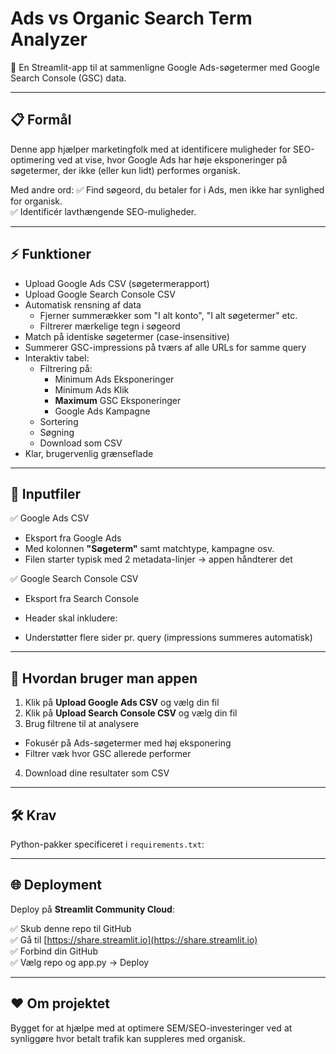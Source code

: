 # Ads vs Organic Search Term Analyzer

🔎 En Streamlit-app til at sammenligne Google Ads-søgetermer med Google Search Console (GSC) data.

---

## 📋 Formål
Denne app hjælper marketingfolk med at identificere muligheder for SEO-optimering ved at vise, hvor Google Ads har høje eksponeringer på søgetermer, der ikke (eller kun lidt) performes organisk.

Med andre ord:
✅ Find søgeord, du betaler for i Ads, men ikke har synlighed for organisk.  
✅ Identificér lavthængende SEO-muligheder.  

---

## ⚡ Funktioner
- Upload Google Ads CSV (søgetermerapport)
- Upload Google Search Console CSV
- Automatisk rensning af data
  - Fjerner summerækker som "I alt konto", "I alt søgetermer" etc.
  - Filtrerer mærkelige tegn i søgeord
- Match på identiske søgetermer (case-insensitive)
- Summerer GSC-impressions på tværs af alle URLs for samme query
- Interaktiv tabel:
  - Filtrering på:
    - Minimum Ads Eksponeringer
    - Minimum Ads Klik
    - **Maximum** GSC Eksponeringer
    - Google Ads Kampagne
  - Sortering
  - Søgning
  - Download som CSV
- Klar, brugervenlig grænseflade

---

## 📂 Inputfiler
✅ Google Ads CSV
- Eksport fra Google Ads
- Med kolonnen **"Søgeterm"** samt matchtype, kampagne osv.
- Filen starter typisk med 2 metadata-linjer → appen håndterer det

✅ Google Search Console CSV
- Eksport fra Search Console
- Header skal inkludere:

- Understøtter flere sider pr. query (impressions summeres automatisk)

---

## 🚀 Hvordan bruger man appen
1. Klik på **Upload Google Ads CSV** og vælg din fil
2. Klik på **Upload Search Console CSV** og vælg din fil
3. Brug filtrene til at analysere
 - Fokusér på Ads-søgetermer med høj eksponering
 - Filtrer væk hvor GSC allerede performer
4. Download dine resultater som CSV

---

## 🛠️ Krav
Python-pakker specificeret i `requirements.txt`:



---

## 🌐 Deployment
Deploy på **Streamlit Community Cloud**:

✅ Skub denne repo til GitHub  
✅ Gå til [https://share.streamlit.io](https://share.streamlit.io)  
✅ Forbind din GitHub  
✅ Vælg repo og app.py → Deploy  

---

## ❤️ Om projektet
Bygget for at hjælpe med at optimere SEM/SEO-investeringer ved at synliggøre hvor betalt trafik kan suppleres med organisk.

